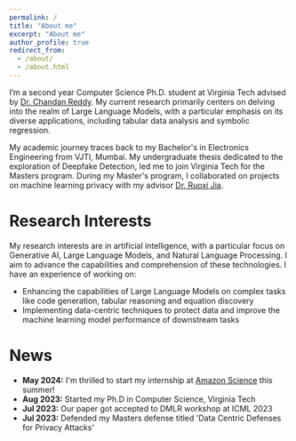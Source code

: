 ```yaml
---
permalink: /
title: "About me"
excerpt: "About me"
author_profile: true
redirect_from: 
  - /about/
  - /about.html
---
```


I’m a second year Computer Science Ph.D. student at Virginia Tech advised by [Dr. Chandan Reddy](https://people.cs.vt.edu/reddy/). My current research primarily centers on delving into the realm of Large Language Models, with a particular emphasis on its diverse applications, including tabular data analysis and symbolic regression.

My academic journey traces back to my Bachelor's in Electronics Engineering from VJTI, Mumbai. My undergraduate thesis dedicated to the exploration of Deepfake Detection, led me to join Virginia Tech for the Masters program. During my Master's program, I collaborated on projects on machine learning privacy with my advisor [Dr. Ruoxi Jia](https://reds-lab.github.io/#/). 

Research Interests
=====
My research interests are in artificial intelligence, with a particular focus on Generative AI, Large Language Models, and Natural Language Processing. I aim to advance the capabilities and comprehension of these technologies. I have an experience of working on:
* Enhancing the capabilities of Large Language Models on complex tasks like code generation, tabular reasoning and equation discovery
* Implementing data-centric techniques to protect data and improve the machine learning model performance of downstream tasks

News
=====
* **May 2024:** I'm thrilled to start my internship at [Amazon Science](https://www.amazon.science/) this summer!
* **Aug 2023:** Started my Ph.D in Computer Science, Virginia Tech
* **Jul 2023:** Our paper got accepted to DMLR workshop at ICML 2023
* **Jul 2023:** Defended my Masters defense titled 'Data Centric Defenses for Privacy Attacks'
